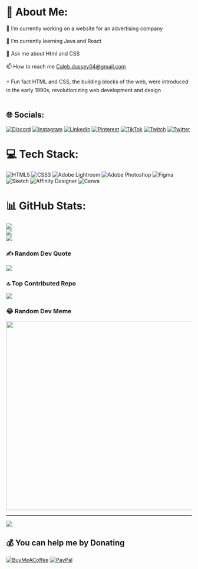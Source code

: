 # 💫 About Me:
🔭 I’m currently working on a website for an advertising company<br><br>🌱 I’m currently learning Java and React<br><br>💬 Ask me about Html and CSS<br><br>📫 How to reach me Caleb.dussey04@gmail.com<br><br>⚡ Fun fact HTML and CSS, the building blocks of the web, were introduced in the early 1990s, revolutionizing web development and design<br><br>


## 🌐 Socials:
[![Discord](https://img.shields.io/badge/Discord-%237289DA.svg?logo=discord&logoColor=white)](https://discord.gg/semekork#3751) [![Instagram](https://img.shields.io/badge/Instagram-%23E4405F.svg?logo=Instagram&logoColor=white)](https://instagram.com/_.semekor.k) [![LinkedIn](https://img.shields.io/badge/LinkedIn-%230077B5.svg?logo=linkedin&logoColor=white)](https://linkedin.com/in/calebdussey) [![Pinterest](https://img.shields.io/badge/Pinterest-%23E60023.svg?logo=Pinterest&logoColor=white)](https://pinterest.com/csdussey) [![TikTok](https://img.shields.io/badge/TikTok-%23000000.svg?logo=TikTok&logoColor=white)](https://tiktok.com/@semekor.k) [![Twitch](https://img.shields.io/badge/Twitch-%239146FF.svg?logo=Twitch&logoColor=white)](https://twitch.tv/semekork) [![Twitter](https://img.shields.io/badge/Twitter-%231DA1F2.svg?logo=Twitter&logoColor=white)](https://twitter.com/semekor_k) 

# 💻 Tech Stack:
![HTML5](https://img.shields.io/badge/html5-%23E34F26.svg?style=for-the-badge&logo=html5&logoColor=white) ![CSS3](https://img.shields.io/badge/css3-%231572B6.svg?style=for-the-badge&logo=css3&logoColor=white) ![Adobe Lightroom](https://img.shields.io/badge/Adobe%20Lightroom-31A8FF.svg?style=for-the-badge&logo=Adobe%20Lightroom&logoColor=white) ![Adobe Photoshop](https://img.shields.io/badge/adobephotoshop-%2331A8FF.svg?style=for-the-badge&logo=adobephotoshop&logoColor=white) 	![Figma](https://img.shields.io/badge/figma-%23F24E1E.svg?style=for-the-badge&logo=figma&logoColor=white) ![Sketch](https://img.shields.io/badge/Sketch-FFB387?style=for-the-badge&logo=sketch&logoColor=black) ![Affinity Designer](https://img.shields.io/badge/affinitydesginer-%231B72BE.svg?style=for-the-badge&logo=affinity-designer&logoColor=white) ![Canva](https://img.shields.io/badge/Canva-%2300C4CC.svg?style=for-the-badge&logo=Canva&logoColor=white)
# 📊 GitHub Stats:
![](https://github-readme-stats.vercel.app/api?username=semekork&theme=dark&hide_border=false&include_all_commits=false&count_private=false)<br/>
![](https://github-readme-streak-stats.herokuapp.com/?user=semekork&theme=dark&hide_border=false)<br/>
![](https://github-readme-stats.vercel.app/api/top-langs/?username=semekork&theme=dark&hide_border=false&include_all_commits=false&count_private=false&layout=compact)

### ✍️ Random Dev Quote
![](https://quotes-github-readme.vercel.app/api?type=horizontal&theme=dark)

### 🔝 Top Contributed Repo
![](https://github-contributor-stats.vercel.app/api?username=semekork&limit=5&theme=dark&combine_all_yearly_contributions=true)

### 😂 Random Dev Meme
<img src="https://rm.up.railway.app/" width="512px"/>

---
[![](https://visitcount.itsvg.in/api?id=semekork&icon=0&color=0)](https://visitcount.itsvg.in)

  ## 💰 You can help me by Donating
  [![BuyMeACoffee](https://img.shields.io/badge/Buy%20Me%20a%20Coffee-ffdd00?style=for-the-badge&logo=buy-me-a-coffee&logoColor=black)](https://buymeacoffee.com/semekork) [![PayPal](https://img.shields.io/badge/PayPal-00457C?style=for-the-badge&logo=paypal&logoColor=white)](https://paypal.me/semekor) 

  
<!-- Proudly created with GPRM ( https://gprm.itsvg.in ) -->
